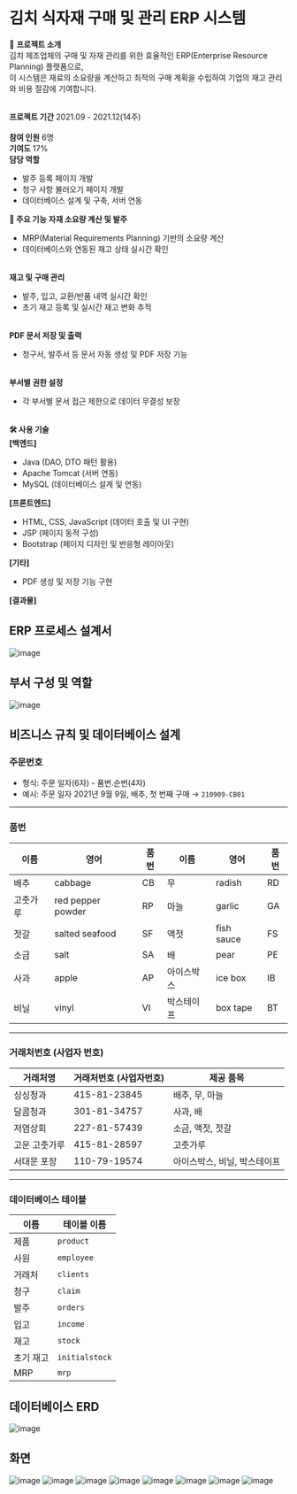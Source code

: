 # 김치 식자재 구매 및 관리 ERP 시스템
📖 **프로젝트 소개**</br>
김치 제조업체의 구매 및 자재 관리를 위한 효율적인 ERP(Enterprise Resource Planning) 플랫폼으로,</br>
이 시스템은 재료의 소요량을 계산하고 최적의 구매 계획을 수립하여 기업의 재고 관리와 비용 절감에 기여합니다.</br></br>

**프로젝트 기간**
2021.09 - 2021.12(14주)</br></br>
**참여 인원**
6명</br>
**기여도**
17%</br>
**담당 역할**
- 발주 등록 페이지 개발
- 청구 사항 불러오기 페이지 개발
- 데이터베이스 설계 및 구축, 서버 연동

**🚀 주요 기능**
**자재 소요량 계산 및 발주**</br>
- MRP(Material Requirements Planning) 기반의 소요량 계산</br>
- 데이터베이스와 연동된 재고 상태 실시간 확인</br></br>

**재고 및 구매 관리**</br>
- 발주, 입고, 교환/반품 내역 실시간 확인</br>
- 초기 재고 등록 및 실시간 재고 변화 추적</br></br>

**PDF 문서 저장 및 출력**</br>
- 청구서, 발주서 등 문서 자동 생성 및 PDF 저장 기능</br></br>

**부서별 권한 설정**
- 각 부서별 문서 접근 제한으로 데이터 무결성 보장</br></br>

**🛠️ 사용 기술**</br>
**[백엔드]**
- Java (DAO, DTO 패턴 활용)
- Apache Tomcat (서버 연동)
- MySQL (데이터베이스 설계 및 연동)

**[프론트엔드]**
- HTML, CSS, JavaScript (데이터 호출 및 UI 구현)
- JSP (페이지 동적 구성)
- Bootstrap (페이지 디자인 및 반응형 레이아웃)

**[기타]**
- PDF 생성 및 저장 기능 구현



**[결과물]**
## ERP 프로세스 설계서
![image](https://github.com/user-attachments/assets/160beacf-6c1f-416d-9948-00093f90c7ec)
## 부서 구성 및 역할
![image](https://github.com/user-attachments/assets/ac116194-4eb0-439a-95bb-75d45e34f04b)
## 비즈니스 규칙 및 데이터베이스 설계

### 주문번호
- 형식: 주문 일자(6자) - 품번.순번(4자)
- 예시: 주문 일자 2021년 9월 9일, 배추, 첫 번째 구매 → `210909-CB01`

---

### 품번

| 이름       | 영어                | 품번 | 이름          | 영어             | 품번 |
|------------|---------------------|------|---------------|------------------|------|
| 배추       | cabbage             | CB   | 무            | radish           | RD   |
| 고춧가루   | red pepper powder   | RP   | 마늘          | garlic           | GA   |
| 젓갈       | salted seafood      | SF   | 액젓          | fish sauce       | FS   |
| 소금       | salt                | SA   | 배            | pear             | PE   |
| 사과       | apple               | AP   | 아이스박스    | ice box          | IB   |
| 비닐       | vinyl               | VI   | 박스테이프    | box tape         | BT   |

---

### 거래처번호 (사업자 번호)

| 거래처명       | 거래처번호 (사업자번호)  | 제공 품목             |
|----------------|-------------------------|-----------------------|
| 싱싱청과       | 415-81-23845           | 배추, 무, 마늘        |
| 달콤청과       | 301-81-34757           | 사과, 배              |
| 저염상회       | 227-81-57439           | 소금, 액젓, 젓갈      |
| 고운 고춧가루  | 415-81-28597           | 고춧가루              |
| 서대문 포장    | 110-79-19574           | 아이스박스, 비닐, 박스테이프 |

---

### 데이터베이스 테이블

| 이름       | 테이블 이름        |
|------------|--------------------|
| 제품       | `product`          |
| 사원       | `employee`         |
| 거래처     | `clients`          |
| 청구       | `claim`            |
| 발주       | `orders`           |
| 입고       | `income`           |
| 재고       | `stock`            |
| 초기 재고  | `initialstock`     |
| MRP        | `mrp`              |

## 데이터베이스 ERD
![image](https://github.com/user-attachments/assets/9bbde97d-4d68-44aa-be02-a1229694369d)


## 화면
![image](https://github.com/user-attachments/assets/3f56bb45-79ee-4e66-a729-9304005d6340)
![image](https://github.com/user-attachments/assets/4db7f18f-3ee4-4613-834b-5caa166753e9)
![image](https://github.com/user-attachments/assets/c9b41c6c-0752-46be-9e82-73aae4c9192f)
![image](https://github.com/user-attachments/assets/89aaba68-058b-4d52-838b-770514a71c18)
![image](https://github.com/user-attachments/assets/fe8e49e1-732b-4e03-8a86-fe64a97714b5)
![image](https://github.com/user-attachments/assets/c97cde59-14d6-4a87-a3a7-71e045b0bfb7)
![image](https://github.com/user-attachments/assets/2d5a6ba8-b9c0-42eb-ae17-39bd656a09ec)
![image](https://github.com/user-attachments/assets/95d84714-afee-41c0-ab44-08e044158b3c)


